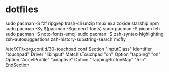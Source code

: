 # dotfiles


sudo pacman -S fzf ripgrep trash-cli unzip tmux exa zoxide starship npm 
sudo pacman -Sy $(pacman -Sgq nerd-fonts)
sudo pacman -S picom feh
sudo pacman -S noto-fonts-emoji
sudo pacman -S zsh-syntax-highlighting zsh-autosuggestions zsh-history-substring-search mcfly

/etc/X11/xorg.conf.d/30-touchpad.conf
Section "InputClass"
	Identifier "touchpad"
		Driver "libinput"
	MatchIsTouchpad "on"
	Option "tapping" "on"
	Option "AccelProfile" "adaptive"
	Option "TappingButtonMap" "Irm"
EndSection

